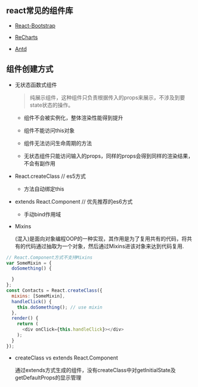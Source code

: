 ## react常见的组件库

* [React-Bootstrap](https://react-bootstrap.github.io/)

* [ReCharts](http://recharts.org/)

* [Antd](https://ant.design/docs/react/introduce)


## 组件创建方式

* 无状态函数式组件

  > 纯展示组件，这种组件只负责根据传入的props来展示，不涉及到要state状态的操作。

  - 组件不会被实例化，整体渲染性能得到提升

  - 组件不能访问this对象

  - 组件无法访问生命周期的方法

  - 无状态组件只能访问输入的props，同样的props会得到同样的渲染结果，不会有副作用

* React.createClass   // es5方式

  - 方法自动绑定this

* extends React.Component   // 优先推荐的es6方式

  - 手动bind作用域

* Mixins

  (混入)是面向对象编程OOP的一种实现，其作用是为了复用共有的代码，将共有的代码通过抽取为一个对象，然后通过Mixins进该对象来达到代码复用.

```js
// React.Component方式不支持Mixins
var SomeMixin = {  
  doSomething() {

  }
};
const Contacts = React.createClass({  
  mixins: [SomeMixin],
  handleClick() {
    this.doSomething(); // use mixin
  },
  render() {
    return (
      <div onClick={this.handleClick}></div>
    );
  }
});
```

* createClass vs extends React.Component

  通过extends方式生成的组件，没有createClass中对getInitialState及getDefaultProps的显示管理
